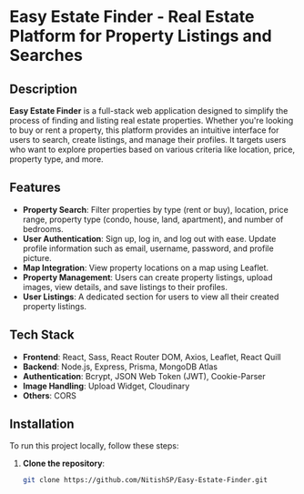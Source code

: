 # Easy Estate Finder - Real Estate Platform for Property Listings and Searches

## Description

**Easy Estate Finder** is a full-stack web application designed to simplify the process of finding and listing real estate properties. Whether you're looking to buy or rent a property, this platform provides an intuitive interface for users to search, create listings, and manage their profiles. It targets users who want to explore properties based on various criteria like location, price, property type, and more.

## Features

- **Property Search**: Filter properties by type (rent or buy), location, price range, property type (condo, house, land, apartment), and number of bedrooms.
- **User Authentication**: Sign up, log in, and log out with ease. Update profile information such as email, username, password, and profile picture.
- **Map Integration**: View property locations on a map using Leaflet.
- **Property Management**: Users can create property listings, upload images, view details, and save listings to their profiles.
- **User Listings**: A dedicated section for users to view all their created property listings.

## Tech Stack

- **Frontend**: React, Sass, React Router DOM, Axios, Leaflet, React Quill
- **Backend**: Node.js, Express, Prisma, MongoDB Atlas
- **Authentication**: Bcrypt, JSON Web Token (JWT), Cookie-Parser
- **Image Handling**: Upload Widget, Cloudinary
- **Others**: CORS

## Installation

To run this project locally, follow these steps:

1. **Clone the repository**:
   ```bash
   git clone https://github.com/NitishSP/Easy-Estate-Finder.git
